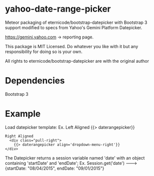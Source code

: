 yahoo-date-range-picker
============
Meteor packaging of eternicode/bootstrap-datepicker with Bootstrap 3 support modified to specs from Yahoo's Gemini Platform Datepicker.

https://gemini.yahoo.com -> reporting page.

This package is MIT Licensed. Do whatever you like with it but any responsibility for doing so is your own.

All rights to eternicode/bootstrap-datepicker are with the original author

Dependencies
============
Bootstrap 3

Example
============
Load datepicker template:
	Ex.
	Left Aligned
		{{> daterangepicker}}

	Right Aligned
	  <div class="pull-right">
        {{> daterangepicker align='dropdown-menu-right'}}
    </div>

The Datepicker returns a session variable named 'date' with an object containing 'startDate' and 'endDate';
	Ex.
		Session.get('date') ---> {startDate: "08/04/2015", endDate: "09/01/2015"}




